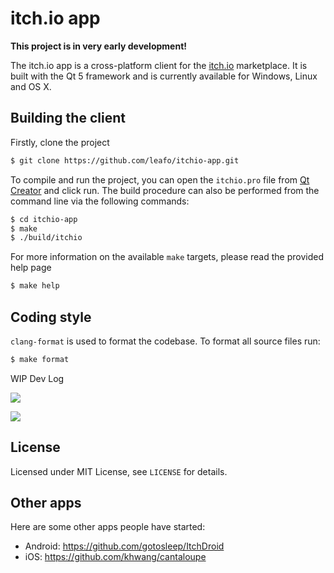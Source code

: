 # itch.io app

**This project is in very early development!**

The itch.io app is a cross-platform client for the [itch.io][1] marketplace. It is built with the
Qt 5 framework and is currently available for Windows, Linux and OS X.

## Building the client

Firstly, clone the project
```bash
$ git clone https://github.com/leafo/itchio-app.git
```

To compile and run the project, you can open the `itchio.pro` file from [Qt Creator][2] and click run.
The build procedure can also be performed from the command line via the following commands:
```bash
$ cd itchio-app
$ make
$ ./build/itchio
```

For more information on the available `make` targets, please read the provided help page
```bash
$ make help
```


## Coding style

`clang-format` is used to format the codebase. To format all source files run:

```bash
$ make format
```


WIP Dev Log

![](http://leafo.net/shotsnb/2014-12-17_15-19-25.png)

![](http://leafo.net/shotsnb/2014-12-17_12-08-25.png)

[1]: https://itch.io "itch.io indie games marketplace"
[2]: http://qt-project.org/wiki/Category:Tools::QtCreator "Qt Creator info page"


## License

Licensed under MIT License, see `LICENSE` for details.

## Other apps

Here are some other apps people have started:

* Android: https://github.com/gotosleep/ItchDroid
* iOS: https://github.com/khwang/cantaloupe

